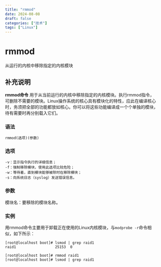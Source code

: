 ```yaml
---
title: "rmmod"
date: 2024-08-08
draft: false
categories: ["技术"]
tags: ["Linux"]
---
```

rmmod
===

从运行的内核中移除指定的内核模块

## 补充说明

**rmmod命令** 用于从当前运行的内核中移除指定的内核模块。执行rmmod指令，可删除不需要的模块。Linux操作系统的核心具有模块化的特性，应此在编译核心时，务须把全部的功能都放如核心。你可以将这些功能编译成一个个单独的模块，待有需要时再分别载入它们。

### 语法

```shell
rmmod(选项)(参数)
```

### 选项

```shell
-v：显示指令执行的详细信息；
-f：强制移除模块，使用此选项比较危险；
-w：等待着，直到模块能够被除时在移除模块；
-s：向系统日志（syslog）发送错误信息。
```

### 参数

模块名：要移除的模块名称。

### 实例

用rmmod命令主要用于卸载正在使用的Linux内核模块，与`modprobe -r`命令相似，如下所示：

```shell
[root@localhost boot]# lsmod | grep raid1
raid1                  25153  0

[root@localhost boot]# rmmod raid1
[root@localhost boot]# lsmod | grep raid1
```


